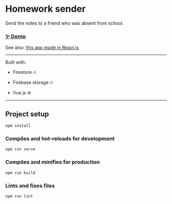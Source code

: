 # Homework sender

Send the notes to a friend who was absent from school.

### [✨ Demo](https://send-the-homework.web.app)

See also: [this app made in React.js](https://github.com/stanislawdera/notes-sender-react)

---

Built with:

- Firestore 🔥
  
- Firebase storage 🔥
  
- Vue.js 🌐
  

---

## Project setup

```
npm install
```

### Compiles and hot-reloads for development

```
npm run serve
```

### Compiles and minifies for production

```
npm run build
```

### Lints and fixes files

```
npm run lint
```
